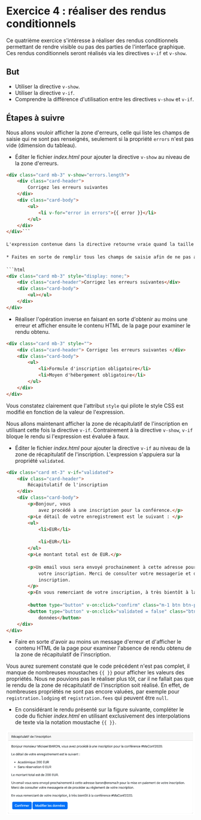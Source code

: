 # Exercice 4 : réaliser des rendus conditionnels

Ce quatrième exercice s'intéresse à réaliser des rendus conditionnels permettant de rendre visible ou pas des parties de l'interface graphique. Ces rendus conditionnels seront réalisés via les directives `v-if` et `v-show`.

## But

* Utiliser la directive `v-show`.
* Utiliser la directive `v-if`.
* Comprendre la différence d'utilisation entre les directives `v-show` et `v-if`.

## Étapes à suivre

Nous allons vouloir afficher la zone d'erreurs, celle qui liste les champs de saisie qui ne sont pas renseignés, seulement si la propriété `errors` n'est pas vide (dimension du tableau).

* Éditer le fichier _index.html_ pour ajouter la directive `v-show` au niveau de la zone d'erreurs.

```html
<div class="card mb-3" v-show="errors.length">
    <div class="card-header">
        Corrigez les erreurs suivantes
    </div>
    <div class="card-body">
        <ul>
            <li v-for="error in errors">{{ error }}</li>
        </ul>
    </div>
</div>```

L'expression contenue dans la directive retourne vraie quand la taille du tableau n'est pas vide. Quoi qu'il en soit, le rendu de l'élément `<div>` est réalisé, mais sera masqué par une permutation CSS. Nous allons examiner cela par une petite expérimentation.

* Faites en sorte de remplir tous les champs de saisie afin de ne pas avoir d'erreur et afficher ensuite le contenu HTML de la page pour examiner le rendu obtenu.

```html
<div class="card mb-3" style="display: none;">
    <div class="card-header">Corrigez les erreurs suivantes</div>
    <div class="card-body">
        <ul></ul>
    </div>
</div>
```

* Réaliser l'opération inverse en faisant en sorte d'obtenir au moins une erreur et afficher ensuite le contenu HTML de la page pour examiner le rendu obtenu.

```html
<div class="card mb-3" style="">
    <div class="card-header"> Corrigez les erreurs suivantes </div>
    <div class="card-body">
        <ul>
            <li>Formule d'inscription obligatoire</li>
            <li>Moyen d'hébergement obligatoire</li>
        </ul>
    </div>
</div>
```

Vous constatez clairement que l'attribut `style` qui pilote le style CSS est modifié en fonction de la valeur de l'expression.

Nous allons maintenant afficher la zone de récapitulatif de l'inscription en utilisant cette fois la directive `v-if`. Contrairement à la directive `v-show`, `v-if` bloque le rendu si l'expression est évaluée à faux.

* Éditer le fichier _index.html_ pour ajouter la directive `v-if` au niveau de la zone de récapitulatif de l'inscription. L'expression s'appuiera sur la propriété `validated`.

```html
<div class="card mt-3" v-if="validated">
    <div class="card-header">
        Récapitulatif de l'inscription
    </div>
    <div class="card-body">
        <p>Bonjour, vous 
            avez procédé à une inscription pour la conférence.</p>
        <p>Le détail de votre enregistrement est le suivant : </p>
        <ul>
            <li>EUR</li>

            <li>EUR</li>
        </ul>
        <p>Le montant total est de EUR.</p>

        <p>Un email vous sera envoyé prochainement à cette adresse pour la mise en paiement de
            votre inscription. Merci de consulter votre messagerie et de procéder au réglement de votre
            inscription.
        </p>
        <p>En vous remerciant de votre inscription, à très bientôt à la conférence.</p>

        <button type="button" v-on:click="confirm" class="m-1 btn btn-primary">Confirmer</button>
        <button type="button" v-on:click="validated = false" class="btn btn-primary">Modifier les
            données</button>
    </div>
</div>
```

* Faire en sorte d'avoir au moins un message d'erreur et d'afficher le contenu HTML de la page pour examiner l'absence de rendu obtenu de la zone de récapitulatif de l'inscription.

Vous aurez surement constaté que le code précédent n'est pas complet, il manque de nombreuses moustaches `{{ }}` pour afficher les valeurs des propriétés. Nous ne pouvions pas le réaliser plus tôt, car il ne fallait pas que le rendu de la zone de récapitulatif de l'inscription soit réalisé. En effet, de nombreuses propriétés ne sont pas encore valuées, par exemple pour `registration.lodging` et `registration.fees` qui peuvent être `null`.

* En considérant le rendu présenté sur la figure suivante, compléter le code du fichier _index.html_ en utilisant exclusivement des interpolations de texte via la notation moustache `{{ }}`.

![Zone de récapitulatif de l'inscription](./images/exercice4_summary_zone.png "Zone de récapitulatif de l'inscription")